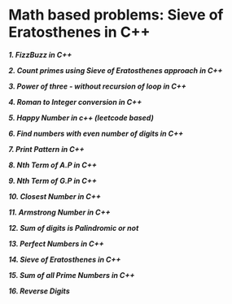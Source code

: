# Math based problems: Sieve of Eratosthenes in C++

***1. FizzBuzz in C++***

***2. Count primes using Sieve of Eratosthenes approach in C++***

***3. Power of three - without recursion of loop in C++***

***4. Roman to Integer conversion in C++***

***5. Happy Number in c++ (leetcode based)***

***6. Find numbers with even number of digits in C++***

***7. Print Pattern in C++***

***8. Nth Term of A.P in C++***

***9. Nth Term of G.P in C++***

***10. Closest Number in C++***

***11. Armstrong Number in C++***

***12. Sum of digits is Palindromic or not***

***13. Perfect Numbers in C++***

***14. Sieve of Eratosthenes in C++***

***15. Sum of all Prime Numbers in C++***

***16. Reverse Digits***

